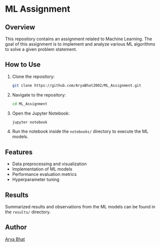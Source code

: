# ML Assignment

## Overview
This repository contains an assignment related to Machine Learning. The goal of this assignment is to implement and analyze various ML algorithms to solve a given problem statement.

## How to Use
1. Clone the repository:
   ```bash
   git clone https://github.com/AryaBhat2002/ML_Assignment.git
   ```
2. Navigate to the repository:
   ```bash
   cd ML_Assignment
   ```
3. Open the Jupyter Notebook:
   ```bash
   jupyter notebook
   ```
4. Run the notebook inside the `notebooks/` directory to execute the ML models.

## Features
- Data preprocessing and visualization
- Implementation of ML models
- Performance evaluation metrics
- Hyperparameter tuning

## Results
Summarized results and observations from the ML models can be found in the `results/` directory.

## Author
[Arya Bhat](https://github.com/AryaBhat2002)
